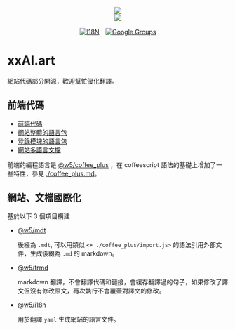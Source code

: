 [‼️]: ✏️README.mdt

<p align="center"><a href="https://xxai.art"><img src="https://cdn.jsdelivr.net/gh/xxai-art/doc/logo.svg"/></a><br/><a href="https://xxai.art"><img src="https://cdn.jsdelivr.net/gh/xxai-art/doc/xxai.svg"/></a></p><p align="center"><a href="https://github.com/xxai-art/doc#readme"><img alt="I18N" src="https://cdn.jsdelivr.net/gh/wactax/img/t.svg"/></a>　<a href="https://groups.google.com/u/0/g/xxai-art"><img alt="Google Groups" src="https://cdn.jsdelivr.net/gh/wactax/img/g-groups.svg"/></a></p>

# xxAI.art

網站代碼部分開源，歡迎幫忙優化翻譯。

## 前端代碼

* [前端代碼](https://github.com/xxai-art/web)
* [網站整體的語言包](https://github.com/xxai-art/web/tree/main/i18n)
* [登錄模塊的語言包](https://github.com/wacpkg/user/tree/main/ui.i18n)
* [網站多語言文檔](https://github.com/xxai-doc)

前端的編程語言是 [@w5/coffee_plus](http://npmjs.com/@w5/coffee_plus) ，在 coffeescript 語法的基礎上增加了一些特性，參見 [./coffee_plus.md](./coffee_plus.md)。

## 網站、文檔國際化

基於以下 3 個項目構建

* [@w5/mdt](https://www.npmjs.com/package/@w5/mdt)

  後綴為 `.mdt`, 可以用類似 `<+ ./coffee_plus/import.js>` 的語法引用外部文件，生成後綴為 `.md` 的 markdown。

* [@w5/trmd](https://www.npmjs.com/package/@w5/trmd)

  markdown 翻譯，不會翻譯代碼和鏈接，會緩存翻譯過的句子，如果修改了譯文但沒有修改原文，再次執行不會覆蓋對譯文的修改。

* [@w5/i18n](https://www.npmjs.com/package/@w5/i18n)

  用於翻譯 `yaml` 生成網站的語言文件。
